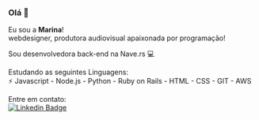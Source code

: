 <!--
**marinaisabels/marinaisabels** is a ✨ _special_ ✨ repository because its `README.md` (this file) appears on your GitHub profile.

Here are some ideas to get you started:

- 🔭 I’m currently working on ...
- 🌱 I’m currently learning ...
- 👯 I’m looking to collaborate on ...
- 🤔 I’m looking for help with ...
- 💬 Ask me about ...
- 📫 
- 😄 Pronouns: ...

-->
### Olá 👋
Eu sou a <b>Marina</b>! <br/>
webdesigner, produtora audiovisual apaixonada por programação! 

Sou desenvolvedora back-end na Nave.rs 💻

 Estudando as seguintes Linguagens:<br/>
⚡ Javascript - Node.js - Python - Ruby on Rails - HTML - CSS - GIT - AWS

Entre em contato: <br/>
[![Linkedin Badge](https://img.shields.io/badge/-LinkedIn-blue?style=flat-square&logo=Linkedin&logoColor=white&link=https://www.linkedin.com/in/marinaisabel/)](https://www.linkedin.com/in/marinaisabel/)

